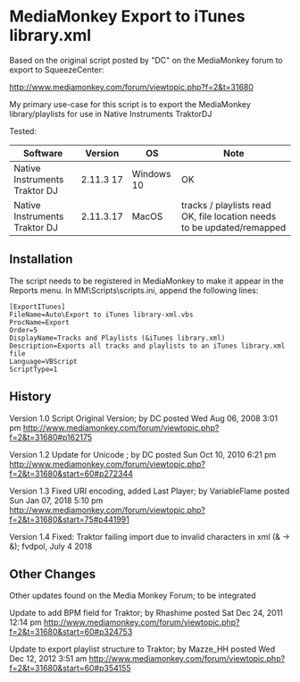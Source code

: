 # MediaMonkey Export to iTunes library.xml



Based on the original script posted by "DC" on the MediaMonkey forum to export to SqueezeCenter:

http://www.mediamonkey.com/forum/viewtopic.php?f=2&t=31680


My primary use-case for this script is to export the MediaMonkey library/playlists for use in Native Instruments TraktorDJ


Tested:

| Software                      | Version   | OS          | Note                                                                    |
|-------------------------------|-----------|-------------|---------------------------------------------------------------|
| Native Instruments Traktor DJ | 2.11.3 17 | Windows 10  | OK                                                                      |
| Native Instruments Traktor DJ | 2.11.3.17 | MacOS       | tracks / playlists read OK, file location needs to be updated/remapped |


## Installation

The script needs to be registered in MediaMonkey to make it appear in the Reports menu.
In MM\Scripts\scripts.ini, append the following lines:

``` 
[ExportITunes]
FileName=Auto\Export to iTunes library-xml.vbs
ProcName=Export
Order=5
DisplayName=Tracks and Playlists (&iTunes library.xml)
Description=Exports all tracks and playlists to an iTunes library.xml file
Language=VBScript
ScriptType=1
```


## History

Version 1.0
Script Original Version; by DC posted Wed Aug 06, 2008 3:01 pm
http://www.mediamonkey.com/forum/viewtopic.php?f=2&t=31680#p162175

Version 1.2
Update for Unicode ; by DC posted Sun Oct 10, 2010 6:21 pm
http://www.mediamonkey.com/forum/viewtopic.php?f=2&t=31680&start=60#p272344


Version 1.3
Fixed URI encoding, added Last Player; by VariableFlame posted Sun Jan 07, 2018 5:10 pm
http://www.mediamonkey.com/forum/viewtopic.php?f=2&t=31680&start=75#p441991


Version 1.4
Fixed: Traktor failing import due to invalid characters in xml (& -> &#38;); fvdpol, July 4 2018




## Other Changes

Other updates found on the Media Monkey Forum; to be integrated

Update to add BPM field for Traktor; by Rhashime posted Sat Dec 24, 2011 12:14 pm
http://www.mediamonkey.com/forum/viewtopic.php?f=2&t=31680&start=60#p324753


Update to export playlist structure to Traktor; by Mazze_HH posted Wed Dec 12, 2012 3:51 am
http://www.mediamonkey.com/forum/viewtopic.php?f=2&t=31680&start=60#p354155
